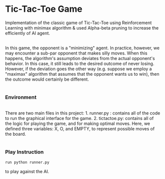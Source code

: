 # Tic-Tac-Toe Game


Implementation of the classic game of Tic-Tac-Toe using Reinforcement Learning with minimax algorithm & used Alpha-beta pruning to increase the efficiently of AI agent. 

<br>
In this game, the opponent is a "minimizing" agent. In practice, however, we may encounter a sub-par opponent that makes silly moves. When this happens, the algorithm's assumption deviates from the actual opponent's behavior. In this case, it still leads to the desired outcome of never losing. However, if the deviation  goes the other way (e.g. suppose we employ a "maximax" algorithm that assumes that the opponent wants us to win), then the outcome would certainly be different.
<br>
<br>

### Environment 

<br>
There are two main files in this project:
  1. runner.py : contains all of the code to run the graphical interface for the game.
  2. tictactoe.py: contains all of the logic for playing the game, and for making optimal moves. Here, we defined three variables: X, O, and EMPTY, to represent possible moves of the board.
<br>
<br> 

### Play Instruction

```
run python runner.py
```
to play against the AI. 
